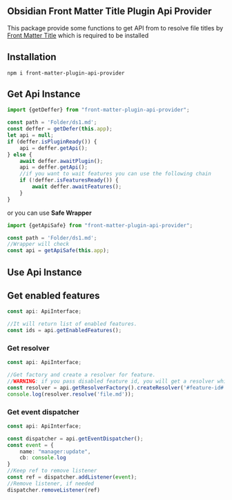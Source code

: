## Obsidian Front Matter Title Plugin Api Provider

This package provide some functions to get API from to resolve file titles
by [Front Matter Title](https://github.com/Snezhig/obsidian-front-matter-title) which is required to be installed


## Installation
`npm i front-matter-plugin-api-provider`

## Get Api Instance

```typescript
import {getDeffer} from "front-matter-plugin-api-provider";

const path = 'Folder/ds1.md';
const deffer = getDefer(this.app);
let api = null;
if (deffer.isPluginReady()) {
    api = deffer.getApi();
} else {
    await deffer.awaitPlugin();
    api = deffer.getApi();
    //if you want to wait features you can use the following chain
    if (!deffer.isFeaturesReady()) {
        await deffer.awaitFeatures();
    }
}
```

or you can use **Safe Wrapper**

```typescript
import {getApiSafe} from "front-matter-plugin-api-provider";

const path = 'Folder/ds1.md';
//Wrapper will check
const api = getApiSafe(this.app);
```

## Use Api Instance

## Get enabled features
```typescript
const api: ApiInterface;

//It will return list of enabled features.
const ids = api.getEnabledFeatures();
```
### Get resolver
```typescript
const api: ApiInterface;

//Get factory and create a resolver for feature.
//WARNING: if you pass disabled feature id, you will get a resolver which returns value by settings for features.
const resolver = api.getResolverFactory().createResolver('#feature-id#');
console.log(resolver.resolve('file.md'));
```
### Get event dispatcher
```typescript
const api: ApiInterface;

const dispatcher = api.getEventDispatcher();
const event = {
    name: "manager:update",
    cb: console.log
}
//Keep ref to remove listener
const ref = dispatcher.addListener(event);
//Remove listener, if needed
dispatcher.removeListener(ref)
```
